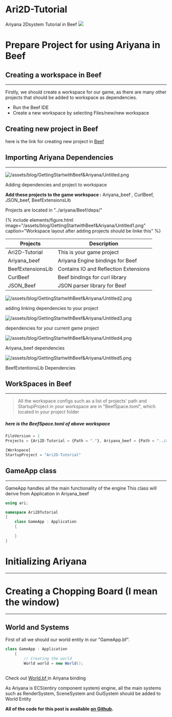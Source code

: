 # Ari2D-Tutorial
 Ariyana 2Dsystem Tutorial in Beef
![](https://images.unsplash.com/photo-1448907503123-67254d59ca4f?ixlib=rb-1.2.1&ixid=eyJhcHBfaWQiOjEyMDd9&auto=format&fit=crop&w=749&q=80)

# Prepare Project for using Ariyana in Beef

## Creating a workspace in Beef
---
Firstly, we should create a workspace for our game, as there are many other projects that should be added to workspace as dependencies.
* Run the Beef IDE
* Create a new workspace by selecting Files/new/new workspace

## Creating new project in Beef
here is the link for creating new project in
[Beef](https://www.beeflang.org/docs/getting-start/)


## Importing Ariyana Dependencies
---
![/assets/blog/GettingStartwithBeef&Ariyana/Untitled.png](/assets/blog/GettingStartwithBeef&Ariyana/Untitled.png)

Adding dependencies and project to workspace

**Add these projects to the game workspace :** 
      Ariyana_beef , CurlBeef, JSON_beef, BeefExtensionsLib

Projects are located in "../ariyana/Beef/deps/"
 

{% include elements/figure.html image="/assets/blog/GettingStartwithBeef&Ariyana/Untitled1.png" caption="Workspace layout after adding projects should be linke this" %}


|	Projects			|	Description								|
| ------------- 		| ----------------- 						|
|	Ari2D-Tutorial		|	This is your game project				|
|	Ariyana_beef		|  Ariyana Engine bindings for Beef			|
|	BeefExtensionsLib	|	Contains IO and Reflection Extensions	|
|   CurlBeef			|	Beef bindings for curl library 			|
|   JSON_Beef			|	JSON parser library for Beef  			|


![/assets/blog/GettingStartwithBeef&Ariyana/Untitled2.png](/assets/blog/GettingStartwithBeef&Ariyana/Untitled2.png)

adding linking dependencies to your project 

![/assets/blog/GettingStartwithBeef&Ariyana/Untitled3.png](/assets/blog/GettingStartwithBeef&Ariyana/Untitled3.png)

dependencies for your current game project

![/assets/blog/GettingStartwithBeef&Ariyana/Untitled4.png](/assets/blog/GettingStartwithBeef&Ariyana/Untitled4.png)

Ariyana_beef dependencies

![/assets/blog/GettingStartwithBeef&Ariyana/Untitled5.png](/assets/blog/GettingStartwithBeef&Ariyana/Untitled5.png)

BeefExtentionsLib Dependencies

## WorkSpaces in Beef
---

>All the workspace configs such as a list of projects' path and StartupProject in your workspace are in "BeefSpace.toml", which located in your project folder

##### here is the BeefSpace.toml of above workspace 

```jsx
FileVersion = 1
Projects = {Ari2D-Tutorial = {Path = "."}, Ariyana_beef = {Path = "../ariyana/Beef"}, JSON_Beef = {Path = "../ariyana/Beef/deps/JSON_Beef/lib"}, BeefExtensionsLib = {Path = "../ariyana/Beef/deps/Beef-Extensions-Lib"}, CurlBeef = {Path = "../ariyana/Beef/deps/CurlBeef"}}

[Workspace]
StartupProject = "Ari2D-Tutorial"
```

## GameApp class
---

GameApp handles all the main functionality of the engine This class will derive from Application in Ariyana_beef

```csharp
using ari;

namespace Ari2DTutorial
{
	class GameApp : Application
	{
		
	}
}
```


# Initializing Ariyana
---

# Creating a Chopping Board (I mean the window)
---
## World and Systems
First of all we should our world entity in our "GameApp.bf".

```csharp
class GameApp : Application
	{
		// Creating the world
		World world = new World();
		
```
Check out [World.bf ](https://github.com/kochol/ariyana/blob/master/Beef/src/en/World.bf) in Ariyana binding

As Ariyana is ECS(entiry component system) engine, all the main systems such as RenderSystem, SceneSystem and GuiSystem should be added to World Entity



**All of the code for this post is available [on Github](https://github.com/AmirArdroudi/Ari2D-Tutorial).**
